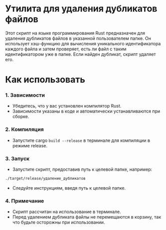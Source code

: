 # Утилита для удаления дубликатов файлов
Этот скрипт на языке программирования Rust предназначен для удаления дубликатов файлов в указанной пользователем папке. Он использует хэш-функцию для вычисления уникального идентификатора каждого файла и затем проверяет, есть ли файл с таким идентификатором уже в папке. Если найден дубликат, скрипт удаляет его.

# Как использовать
### 1. Зависимости
- Убедитесь, что у вас установлен компилятор Rust.  
- Зависимости указаны в коде и автоматически устанавливаются при сборке.

### 2. Компиляция
- Запустите cargo `build --release` в терминале для компиляции в режиме release.

### 3. Запуск
- Запустите скрипт, предоставив путь к целевой папке, например:
```bash
./target/release/удаление_дубликатов
```
- Следуйте инструкциям, введя путь к целевой папке.

### 4. Примечание
- Скрипт рассчитан на использование в терминале.
- Перед удалением дубликата файлы не перемещаются в корзину, так что будьте осторожны при использовании.

